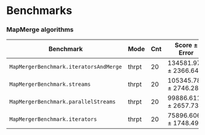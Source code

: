 # Benchmarks 

### MapMerge algorithms

| Benchmark                               | Mode   | Cnt|       Score ± Error    | Units|
|-----------------------------------------|--------|----|------------------------|-------
| `MapMergerBenchmark.iteratorsAndMerge`  | thrpt  | 20 | 134581.973 ± 2366.642  |ops/s |
| `MapMergerBenchmark.streams`            | thrpt  | 20 | 105345.782 ± 2746.281  |ops/s |
| `MapMergerBenchmark.parallelStreams`    | thrpt  | 20 | 99886.611 ± 2657.738   |ops/s |
| `MapMergerBenchmark.iterators`          | thrpt  | 20 | 75896.606 ± 1748.498   |ops/s |
